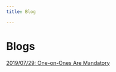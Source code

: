 ```yaml
---
title: Blog

---
```


# Blogs
[2019/07/29: One-on-Ones Are Mandatory](_posts/2019-07-29-one-on-ones.html)

